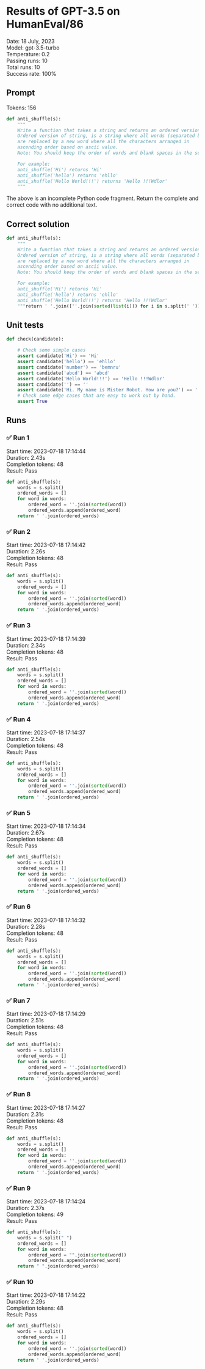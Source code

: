 # Results of GPT-3.5 on HumanEval/86
Date: 18 July, 2023<br />
Model: gpt-3.5-turbo<br />
Temperature: 0.2<br />
Passing runs: 10<br />
Total runs: 10<br />
Success rate: 100%
## Prompt
Tokens: 156
```python
def anti_shuffle(s):
    """
    Write a function that takes a string and returns an ordered version of it.
    Ordered version of string, is a string where all words (separated by space)
    are replaced by a new word where all the characters arranged in
    ascending order based on ascii value.
    Note: You should keep the order of words and blank spaces in the sentence.

    For example:
    anti_shuffle('Hi') returns 'Hi'
    anti_shuffle('hello') returns 'ehllo'
    anti_shuffle('Hello World!!!') returns 'Hello !!!Wdlor'
    """
```
The above is an incomplete Python code fragment. Return the complete and correct code with no additional text.
## Correct solution
```python
def anti_shuffle(s):
    """
    Write a function that takes a string and returns an ordered version of it.
    Ordered version of string, is a string where all words (separated by space)
    are replaced by a new word where all the characters arranged in
    ascending order based on ascii value.
    Note: You should keep the order of words and blank spaces in the sentence.

    For example:
    anti_shuffle('Hi') returns 'Hi'
    anti_shuffle('hello') returns 'ehllo'
    anti_shuffle('Hello World!!!') returns 'Hello !!!Wdlor'
    """return ' '.join([''.join(sorted(list(i))) for i in s.split(' ')])
```
## Unit tests
```python
def check(candidate):

    # Check some simple cases
    assert candidate('Hi') == 'Hi'
    assert candidate('hello') == 'ehllo'
    assert candidate('number') == 'bemnru'
    assert candidate('abcd') == 'abcd'
    assert candidate('Hello World!!!') == 'Hello !!!Wdlor'
    assert candidate('') == ''
    assert candidate('Hi. My name is Mister Robot. How are you?') == '.Hi My aemn is Meirst .Rboot How aer ?ouy'
    # Check some edge cases that are easy to work out by hand.
    assert True
```
## Runs
### ✅ Run 1
Start time: 2023-07-18 17:14:44<br />
Duration: 2.43s<br />
Completion tokens: 48<br />
Result: Pass
```python
def anti_shuffle(s):
    words = s.split()
    ordered_words = []
    for word in words:
        ordered_word = ''.join(sorted(word))
        ordered_words.append(ordered_word)
    return ' '.join(ordered_words)
```
### ✅ Run 2
Start time: 2023-07-18 17:14:42<br />
Duration: 2.26s<br />
Completion tokens: 48<br />
Result: Pass
```python
def anti_shuffle(s):
    words = s.split()
    ordered_words = []
    for word in words:
        ordered_word = ''.join(sorted(word))
        ordered_words.append(ordered_word)
    return ' '.join(ordered_words)
```
### ✅ Run 3
Start time: 2023-07-18 17:14:39<br />
Duration: 2.34s<br />
Completion tokens: 48<br />
Result: Pass
```python
def anti_shuffle(s):
    words = s.split()
    ordered_words = []
    for word in words:
        ordered_word = ''.join(sorted(word))
        ordered_words.append(ordered_word)
    return ' '.join(ordered_words)
```
### ✅ Run 4
Start time: 2023-07-18 17:14:37<br />
Duration: 2.54s<br />
Completion tokens: 48<br />
Result: Pass
```python
def anti_shuffle(s):
    words = s.split()
    ordered_words = []
    for word in words:
        ordered_word = ''.join(sorted(word))
        ordered_words.append(ordered_word)
    return ' '.join(ordered_words)
```
### ✅ Run 5
Start time: 2023-07-18 17:14:34<br />
Duration: 2.67s<br />
Completion tokens: 48<br />
Result: Pass
```python
def anti_shuffle(s):
    words = s.split()
    ordered_words = []
    for word in words:
        ordered_word = ''.join(sorted(word))
        ordered_words.append(ordered_word)
    return ' '.join(ordered_words)
```
### ✅ Run 6
Start time: 2023-07-18 17:14:32<br />
Duration: 2.28s<br />
Completion tokens: 48<br />
Result: Pass
```python
def anti_shuffle(s):
    words = s.split()
    ordered_words = []
    for word in words:
        ordered_word = ''.join(sorted(word))
        ordered_words.append(ordered_word)
    return ' '.join(ordered_words)
```
### ✅ Run 7
Start time: 2023-07-18 17:14:29<br />
Duration: 2.51s<br />
Completion tokens: 48<br />
Result: Pass
```python
def anti_shuffle(s):
    words = s.split()
    ordered_words = []
    for word in words:
        ordered_word = ''.join(sorted(word))
        ordered_words.append(ordered_word)
    return ' '.join(ordered_words)
```
### ✅ Run 8
Start time: 2023-07-18 17:14:27<br />
Duration: 2.31s<br />
Completion tokens: 48<br />
Result: Pass
```python
def anti_shuffle(s):
    words = s.split()
    ordered_words = []
    for word in words:
        ordered_word = ''.join(sorted(word))
        ordered_words.append(ordered_word)
    return ' '.join(ordered_words)
```
### ✅ Run 9
Start time: 2023-07-18 17:14:24<br />
Duration: 2.37s<br />
Completion tokens: 49<br />
Result: Pass
```python
def anti_shuffle(s):
    words = s.split(" ")
    ordered_words = []
    for word in words:
        ordered_word = "".join(sorted(word))
        ordered_words.append(ordered_word)
    return " ".join(ordered_words)
```
### ✅ Run 10
Start time: 2023-07-18 17:14:22<br />
Duration: 2.29s<br />
Completion tokens: 48<br />
Result: Pass
```python
def anti_shuffle(s):
    words = s.split()
    ordered_words = []
    for word in words:
        ordered_word = ''.join(sorted(word))
        ordered_words.append(ordered_word)
    return ' '.join(ordered_words)
```
